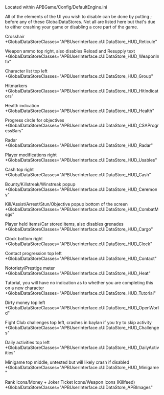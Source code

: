 Located within APBGame/Config/DefaultEngine.ini

All of the elements of the UI you wish to disable can be done by putting ; before any of these GlobalDataStores. Not all are listed here but that's due to either crashing your game or disabling a core part of the game.

Crosshair
+GlobalDataStoreClasses="APBUserInterface.cUIDataStore_HUD_Reticule"

Weapon ammo top right, also disables Reload and Resupply text
+GlobalDataStoreClasses="APBUserInterface.cUIDataStore_HUD_WeaponInfo"

Character list top left
+GlobalDataStoreClasses="APBUserInterface.cUIDataStore_HUD_Group"

Hitmarkers
+GlobalDataStoreClasses="APBUserInterface.cUIDataStore_HUD_HitIndicators"

Health indication
+GlobalDataStoreClasses="APBUserInterface.cUIDataStore_HUD_Health"

Progress circle for objectives
+GlobalDataStoreClasses="APBUserInterface.cUIDataStore_HUD_CSAProgressBars"

Radar
+GlobalDataStoreClasses="APBUserInterface.cUIDataStore_HUD_Radar"

Player modifications right
+GlobalDataStoreClasses="APBUserInterface.cUIDataStore_HUD_Usables"

Cash top right
+GlobalDataStoreClasses="APBUserInterface.cUIDataStore_HUD_Cash"

Bounty/Killstreak/Winstreak popup
+GlobalDataStoreClasses="APBUserInterface.cUIDataStore_HUD_Ceremony"

Kill/Assist/Arrest/Stun/Objective popup bottom of the screen
+GlobalDataStoreClasses="APBUserInterface.cUIDataStore_HUD_CombatMsgs"

Player held items/Car stored items, also disables grenades
+GlobalDataStoreClasses="APBUserInterface.cUIDataStore_HUD_Cargo"

Clock bottom right
+GlobalDataStoreClasses="APBUserInterface.cUIDataStore_HUD_Clock"

Contact progression top left
+GlobalDataStoreClasses="APBUserInterface.cUIDataStore_HUD_Contact"

Notoriety/Prestige meter
+GlobalDataStoreClasses="APBUserInterface.cUIDataStore_HUD_Heat"

Tutorial, you will have no indication as to whether you are completing this on a new character
+GlobalDataStoreClasses="APBUserInterface.cUIDataStore_HUD_Tutorial"

Dirty money top left
+GlobalDataStoreClasses="APBUserInterface.cUIDataStore_HUD_OpenWorld"

Fight Club challenges top left, crashes in baylan if you try to skip activity
+GlobalDataStoreClasses="APBUserInterface.cUIDataStore_HUD_Challenges"

Daily activities top left
+GlobalDataStoreClasses="APBUserInterface.cUIDataStore_HUD_DailyActivities"

Minigame top middle, untested but will likely crash if disabled
+GlobalDataStoreClasses="APBUserInterface.cUIDataStore_HUD_Minigame"

Rank Icons/Money + Joker Ticket Icons/Weapon Icons (Killfeed)
+GlobalDataStoreClasses="APBUserInterface.cUIDataStore_APBImages"
